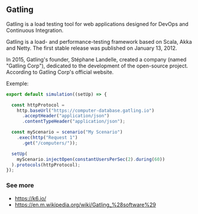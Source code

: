 ## Gatling
Gatling is a load testing tool for web applications designed for DevOps and Continuous Integration. 

Gatling is a load- and performance-testing framework based on Scala, Akka and Netty. The first stable release was published on January 13, 2012.

In 2015, Gatling's founder, Stéphane Landelle, created a company (named "Gatling Corp"), dedicated to the development of the open-source project. According to Gatling Corp's official website.

Exemple: 
```javascript
export default simulation((setUp) => {

  const httpProtocol =
    http.baseUrl("https://computer-database.gatling.io")
      .acceptHeader("application/json")
      .contentTypeHeader("application/json");

  const myScenario = scenario("My Scenario")
    .exec(http("Request 1")
      .get("/computers/"));

  setUp(
    myScenario.injectOpen(constantUsersPerSec(2).during(60))
  ).protocols(httpProtocol);
});
```

### See more
- https://k6.io/
- https://en.m.wikipedia.org/wiki/Gatling_%28software%29

